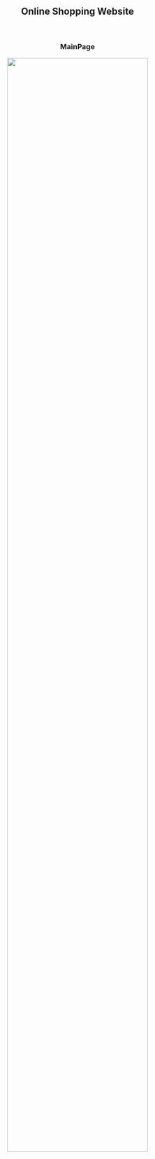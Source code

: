 <div align="center">
  <h2> Online Shopping Website </h2>
<br>
  <h3> MainPage </h3>
<img src = "https://user-images.githubusercontent.com/90611796/151280542-8392e854-b91c-487b-bac9-e11a3794eca2.gif" width="80%">
</div>
